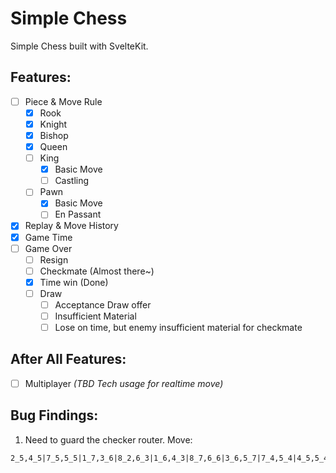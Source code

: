 # Simple Chess
Simple Chess built with SvelteKit.

## Features:
- [ ] Piece & Move Rule
  - [x] Rook
  - [x] Knight
  - [x] Bishop
  - [x] Queen
  - [ ] King
    - [x] Basic Move
    - [ ] Castling
  - [ ] Pawn
    - [x] Basic Move 
    - [ ] En Passant
- [x] Replay & Move History
- [x] Game Time
- [ ] Game Over
    - [ ] Resign
    - [ ] Checkmate (Almost there~)
    - [x] Time win (Done)
    - [ ] Draw
      - [ ] Acceptance Draw offer
      - [ ] Insufficient Material
      - [ ] Lose on time, but enemy insufficient material for checkmate

## After All Features:
- [ ] Multiplayer _(TBD Tech usage for realtime move)_

## Bug Findings:
1. Need to guard the checker router.
Move:
```
2_5,4_5|7_5,5_5|1_7,3_6|8_2,6_3|1_6,4_3|8_7,6_6|3_6,5_7|7_4,5_4|4_5,5_4|6_6,5_4|5_7,7_6|8_5,7_6|1_4,3_6|7_6,8_7|4_3,5_4|8_4,5_4|3_6,5_4
```
